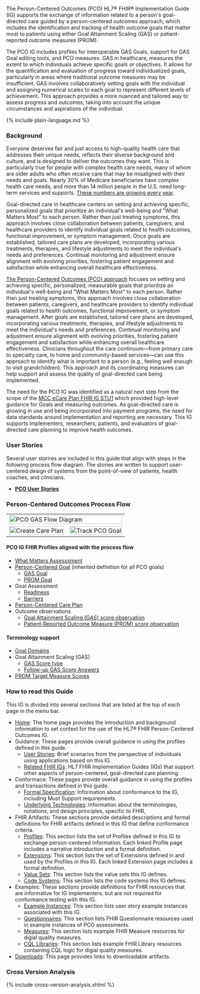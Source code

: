 The Person-Centered Outcomes (PCO) HL7® FHIR® Implementation Guide (IG) supports the exchange of information related to a person's goal-directed care guided by a person-centered outcomes approach, which includes the identification and tracking of health outcome goals that matter most to patients using either Goal Attainment Scaling (GAS) or patient-reported outcome measures (PROM).

The PCO IG includes profiles for interoperable GAS Goals, support for GAS Goal editing tools, and PCO measures. GAS in healthcare, measures the extent to which individuals achieve specific goals or objectives. It allows for the quantification and evaluation of progress toward individualized goals, particularly in areas where traditional outcome measures may be insufficient. GAS involves collaboratively setting goals with the individual and assigning numerical scales to each goal to represent different levels of achievement. This approach provides a more nuanced and tailored way to assess progress and outcomes, taking into account the unique circumstances and aspirations of the individual. 

{% include plain-language.md %}

### Background

Everyone deserves fair and just access to high-quality health care that addresses their unique needs, reflects their diverse background and culture, and is designed to deliver the outcomes they want. This is particularly true for people with complex health care needs, many of whom are older adults who often receive care that may be misaligned with their needs and goals. Nearly 30% of Medicare beneficiaries have complex health care needs, and more than 14 million people in the U.S. need long-term services and supports. [These numbers are growing every year](https://www.aarp.org/content/dam/aarp/ppi/2019/08/long-term-services-and-supports.doi.10.26419-2Fppi.00079.001.pdf).

Goal-directed care in healthcare centers on setting and achieving specific, personalized goals that prioritize an individual's well-being and "What Matters Most" to each person. Rather than just treating symptoms, this approach involves close collaboration between patients, caregivers, and healthcare providers to identify individual goals related to health outcomes, functional improvement, or symptom management. Once goals are established, tailored care plans are developed, incorporating various treatments, therapies, and lifestyle adjustments to meet the individual's needs and preferences. Continual monitoring and adjustment ensure alignment with evolving priorities, fostering patient engagement and satisfaction while enhancing overall healthcare effectiveness.

[The Person-Centered Outcomes (PCO) approach](https://www.ncqa.org/wp-content/uploads/NCQA-Person-Centered-Outcomes-Approach-Toolkit_2024.pdf) focuses on setting and achieving specific, personalized, measurable goals that prioritize an individual's well-being and "What Matters Most" to each person. Rather than just treating symptoms, this approach involves close collaboration between patients, caregivers, and healthcare providers to identify individual goals related to health outcomes, functional improvement, or symptom management. After goals are established, tailored care plans are developed, incorporating various treatments, therapies, and lifestyle adjustments to meet the individual's needs and preferences. Continual monitoring and adjustment ensure alignment with evolving priorities, fostering patient engagement and satisfaction while enhancing overall healthcare effectiveness. Clinicians throughout the care continuum—from primary care to specialty care, to home and community-based services—can use this approach to identify what is important to a person (e.g., feeling well enough to visit grandchildren). This approach and its coordinating measures can help support and assess the quality of goal-directed care being implemented. 

The need for the PCO IG was identified as a natural next step from the scope of the [MCC eCare Plan FHIR IG STU1](http://hl7.org/fhir/us/mcc/ImplementationGuide/hl7.fhir.us.mcc) which provided high-level guidance for Goals and measuring outcomes. As goal-directed care is growing in use and being incorporated into payment programs, the need for data standards around implementation and reporting are necessary. This IG supports implementers, researchers, patients, and evaluators of goal-directed care planning to improve health outcomes.

### User Stories

Several user storires are included in this guide that align with steps in the following process flow diagram. The stories are written to support user-centered design of systems from the point-of-view of patients, health coaches, and clinicians.

* **[PCO User Stories](user_stories.html)**

### Person-Centered Outcomes Process Flow

<table style="table-layout: fixed ; width:100%">
    <tbody style="width: 50% ; padding: 20px">
        <tr>
            <td colspan="2"><img width="100%" src="./PCO_GAS_Flow Diagram.png" alt="PCO GAS Flow Diagram"/></td>
        </tr>
        <tr>
            <td><img width="100%" src="./Create_Care_Plan.png" alt="Create Care Plan"/></td>
            <td><img width="100%" src="./Track_PCO_Goal.png" alt="Track PCO Goal"/></td>
        </tr>
    </tbody>
</table>

#### PCO IG FHIR Profiles aligned with the process flow
* [What Matters Assesssment](StructureDefinition-pco-what-matters-assessment.html)
* [Person-Centered Goal](StructureDefinition-pco-goal-profile.html) (inherited definition for all PCO goals)
  * [GAS Goal](StructureDefinition-pco-gas-goal-profile.html)
  * [PROM Goal](StructureDefinition-pco-prom-goal-profile.html)
* Goal Assessment
  * [Readiness](StructureDefinition-pco-readiness-assessment.html)
  * [Barriers](StructureDefinition-pco-goal-barrier.html)
* [Person-Centered Care Plan](StructureDefinition-pco-care-plan.html)
* Outcome observations
  * [Goal Attainment Scaling (GAS) score observation](StructureDefinition-pco-gas-score-observation.html)
  * [Patient-Reported Outcome Measure (PROM) score observation](StructureDefinition-pco-prom-score-observation.html)

#### Terminology support
* [Goal Domains](ValueSet-pco-goal-domain-categories.html)
* Goal Attainment Scaling (GAS)
  * [GAS Score type](ValueSet-goal-attainment-scaling-score.html)
  * [Follow-up GAS Score Answers](http://loinc.org/vs/LL6900-6)
* [PROM Target Measure Scores](ValueSet-prom-target-measures.html)

### How to read this Guide

This IG is divided into several sections that are listed at the top of each page in the menu bar.
- [Home](index.html): The home page provides the introduction and background information to set context for the use of the HL7® FHIR Person-Centered Outcomes IG.
- Guidance: These pages provide overall guidance in using the profiles defined in this guide.
    - [User Stories](user_stories.html): Brief scenarios from the perspective of individuals using applications based on this IG.
    - [Related FHIR IGs](related-fhir-igs.html): HL7 FHIR Implementation Guides (IGs) that support other aspects of person-centered, goal-directed care planning.
- Conformace: These pages provide overall guidance in using the profiles and transactions defined in this guide.
    - [Formal Specification](formal_specification.html): Information about conformance to the IG, including Must Support requirements.
    - [Underlying Technologies](underlying_technologies.html): Information about the terminologies, notations, and design principles, specific to FHIR, 
- FHIR Artifacts: These sections provide detailed descriptions and formal definitions for FHIR artifacts defined in this IG that define conformance criteria.
    <!-- - [Capability Statement](CapabilityStatement-pco-cap.html): This artifact defines the specific capabilities that different types of systems are expected to have in order to comply with this IG. Systems conforming to this IG are expected to declare conformance with this capability statement. -->
    - [Profiles](artifacts.html#structures-resource-profiles): This section lists the set of Profiles defined in this IG to exchange person-centered information. Each linked Profile page includes a narrative introduction and a formal definition.
    - [Extensions](artifacts.html#structures-extension-definitions): This section lists the set of Extensions defined in and used by the Profiles in this IG. Each linked Extension page includes a formal definition.
    - [Value Sets](artifacts.html#terminology-value-sets): This section lists the value sets this IG defines.
    - [Code Systems](artifacts.html#terminology-code-systems): This section lists the code systems this IG defines.
- Examples: These sections provide definitions for FHIR resources that are informative for IG implementers, but are not required for conformance testing with this IG.
    - [Example Instances](artifacts.html#example-example-instances): This section lists user story example instances associated with this IG.
    - [Questionnaires](artifacts.html#structures-questionnaires): This section lists FHIR Questionnaire resources used in example instances of PCO assessments.
    - [Measures](artifacts.html#knowledge-artifacts-measure): This section lists example FHIR Measure resources for digial quality measures.
    - [CQL Libraries](artifacts.html#knowledge-artifacts-libraries): This section lists example FHIR Library resources containing CQL logic for digial quality measures.
- [Downloads](downloads.html): This page provides links to downloadable artifacts.

### Cross Version Analysis

{% include cross-version-analysis.xhtml %}
 